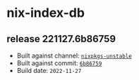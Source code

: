 # nix-index-db
## release 221127.6b86759
- Built against channel: [`nixpkgs-unstable`](https://github.com/nixos/nixpkgs/tree/nixpkgs-unstable)
- Built against commit: [`6b86759`](https://github.com/NixOS/nixpkgs/commit/6b86759692b80e2b563e7f6c608f753de4aad3a7)
- Build date: `2022-11-27`
